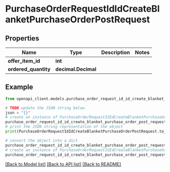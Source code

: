 # PurchaseOrderRequestIdIdCreateBlanketPurchaseOrderPostRequest


## Properties

Name | Type | Description | Notes
------------ | ------------- | ------------- | -------------
**offer_item_id** | **int** |  | 
**ordered_quantity** | **decimal.Decimal** |  | 

## Example

```python
from openapi_client.models.purchase_order_request_id_id_create_blanket_purchase_order_post_request import PurchaseOrderRequestIdIdCreateBlanketPurchaseOrderPostRequest

# TODO update the JSON string below
json = "{}"
# create an instance of PurchaseOrderRequestIdIdCreateBlanketPurchaseOrderPostRequest from a JSON string
purchase_order_request_id_id_create_blanket_purchase_order_post_request_instance = PurchaseOrderRequestIdIdCreateBlanketPurchaseOrderPostRequest.from_json(json)
# print the JSON string representation of the object
print(PurchaseOrderRequestIdIdCreateBlanketPurchaseOrderPostRequest.to_json())

# convert the object into a dict
purchase_order_request_id_id_create_blanket_purchase_order_post_request_dict = purchase_order_request_id_id_create_blanket_purchase_order_post_request_instance.to_dict()
# create an instance of PurchaseOrderRequestIdIdCreateBlanketPurchaseOrderPostRequest from a dict
purchase_order_request_id_id_create_blanket_purchase_order_post_request_from_dict = PurchaseOrderRequestIdIdCreateBlanketPurchaseOrderPostRequest.from_dict(purchase_order_request_id_id_create_blanket_purchase_order_post_request_dict)
```
[[Back to Model list]](../README.md#documentation-for-models) [[Back to API list]](../README.md#documentation-for-api-endpoints) [[Back to README]](../README.md)


